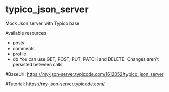 # typico_json_server
Mock Json server with Typico base

Available resources
- posts
- comments
- profile
- db
You can use GET, POST, PUT, PATCH and DELETE. Changes aren't persisted between calls.

#BaseUrl: https://my-json-server.typicode.com/1612052/typico_json_server

#Tutorial: https://my-json-server.typicode.com/
